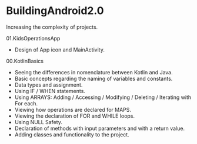 # BuildingAndroid2.0
Increasing the complexity of projects.

01.KidsOperationsApp
  - Design of App icon and MainActivity.

00.KotlinBasics
  - Seeing the differences in nomenclature between Kotlin and Java.
  - Basic concepts regarding the naming of variables and constants.
  - Data types and assignment.
  - Using IF / WHEN statements.
  - Using ARRAYS: Adding / Accessing / Modifying / Deleting / Iterating with For each.
  - Viewing how operations are declared for MAPS.
  - Viewing the declaration of FOR and WHILE loops.
  - Using NULL Safety.
  - Declaration of methods with input parameters and with a return value.
  - Adding classes and functionality to the project.